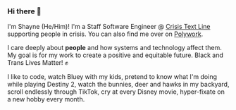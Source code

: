 ### Hi there 👋

I'm Shayne (He/Him)! I'm a Staff Software Engineer @ [Crisis Text Line](https://crisistextline.org) supporting people in crisis. You can also find me over on [Polywork](https://www.polywork.com/shaynemartin). 

I care deeply about **people** and how systems and technology affect them. My goal is for my work to create a positive and equitable future. Black and Trans Lives Matter! ✊

I like to code, watch Bluey with my kids, pretend to know what I'm doing while playing Destiny 2, watch the bunnies, deer and hawks in my backyard, scroll endlessly through TikTok, cry at every Disney movie, hyper-fixate on a new hobby every month. 

<!--
**shaynemartin91/shaynemartin91** is a ✨ _special_ ✨ repository because its `README.md` (this file) appears on your GitHub profile.

Here are some ideas to get you started:

- 🔭 I’m currently working on ...
- 🌱 I’m currently learning ...
- 👯 I’m looking to collaborate on ...
- 🤔 I’m looking for help with ...
- 💬 Ask me about ...
- 📫 How to reach me: ...
- 😄 Pronouns: ...
- ⚡ Fun fact: ...
-->

